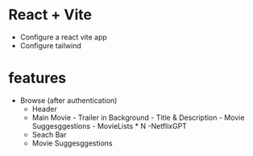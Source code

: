 # React + Vite

- Configure a react vite app
- Configure tailwind

# features

- Browse (after authentication)
  - Header
  - Main Movie - Trailer in Background - Title & Description - Movie Suggesggestions - MovieLists \* N
    -NetflixGPT
  - Seach Bar
  - Movie Suggesggestions
